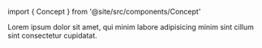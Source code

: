 import { Concept } from '@site/src/components/Concept'

<Concept
  title = "Custom Networking"
  kind  = "Advanced"
  block = {true}>
Lorem ipsum dolor sit amet, qui minim labore adipisicing minim sint cillum sint consectetur cupidatat.  
</Concept>

